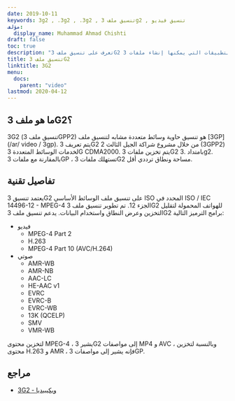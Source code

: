 ```yaml
---
date: 2019-10-11
keywords: 3g2 , .3g2 , .3g2 , تنسيق ملف 3g2 , تنسيق فيديو
مؤلف:
  display_name: Muhammad Ahmad Chishti
draft: false
toc: true
description: "تعرف على تنسيق ملف 3G2 وواجهات برمجة التطبيقات التي يمكنها إنشاء ملفات 3G2 وفتحها."
title: تنسيق ملف 3G2
linktitle: 3G2
menu:
  docs:
    parent: "video"
lastmod: 2020-04-12
---
```


## ما هو ملف 3G2؟ ##

3G2 (تنسيق ملف 3GPP2) هو تنسيق حاوية وسائط متعددة مشابه لتنسيق ملف [3GP](/ar/ video / 3gp). يتم تعريف 3G2 من خلال مشروع شراكة الجيل الثالث 2 (3GPP2) لخدمات الوسائط المتعددة 3G CDMA2000. يتم تخزين ملفات 3G2 بامتداد .3g2. بالمقارنة مع ملفات 3GP ، تستهلك ملفات 3G2 مساحة ونطاق ترددي أقل.

## تفاصيل تقنية ##

يعتمد تنسيق 3G2 على تنسيق ملف الوسائط الأساسي ISO المحدد في ISO / IEC 14496-12 - MPEG-4 الجزء 12. تم تطوير تنسيق ملف 3G2 للهواتف المحمولة لتقليل التخزين وعرض النطاق واستخدام البيانات. يدعم تنسيق ملف 3G2 برامج الترميز التالية:

- فيديو
  - MPEG-4 Part 2
  - H.263
  - MPEG-4 Part 10 (AVC/H.264)
- صوتي
  - AMR-WB
  - AMR-NB
  - AAC-LC
  - HE-AAC v1
  - EVRC
  - EVRC-B
  - EVRC-WB
  - 13K (QCELP)
  - SMV
  - VMR-WB

لتخزين محتوى MPEG-4 ، يشير 3G2 إلى مواصفات MP4 و AVC ، وبالنسبة لتخزين محتوى H.263 و AMR ، فإنه يشير إلى مواصفات 3GP.

## مراجع ##

- [3G2 - ويكيبيديا](https://en.wikipedia.org/wiki/3GP_and_3G2)

